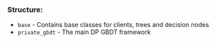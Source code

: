 ### Structure:
* ```base``` - Contains base classes for clients, trees and decision nodes
* ``private_gbdt`` - The main DP GBDT framework 